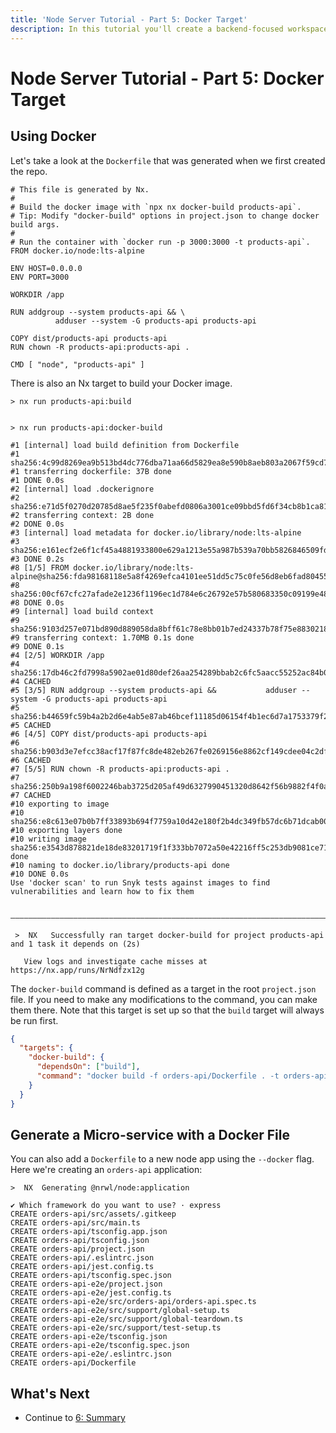 ```yaml
---
title: 'Node Server Tutorial - Part 5: Docker Target'
description: In this tutorial you'll create a backend-focused workspace with Nx.
---
```


# Node Server Tutorial - Part 5: Docker Target

## Using Docker

Let's take a look at the `Dockerfile` that was generated when we first created the repo.

```{% filename="/Dockerfile" %}
# This file is generated by Nx.
#
# Build the docker image with `npx nx docker-build products-api`.
# Tip: Modify "docker-build" options in project.json to change docker build args.
#
# Run the container with `docker run -p 3000:3000 -t products-api`.
FROM docker.io/node:lts-alpine

ENV HOST=0.0.0.0
ENV PORT=3000

WORKDIR /app

RUN addgroup --system products-api && \
          adduser --system -G products-api products-api

COPY dist/products-api products-api
RUN chown -R products-api:products-api .

CMD [ "node", "products-api" ]
```

There is also an Nx target to build your Docker image.

```{% command="npx nx docker-build products-api" path="~/products-api" %}
> nx run products-api:build


> nx run products-api:docker-build

#1 [internal] load build definition from Dockerfile
#1 sha256:4c99d8269ea9b513bd4dc776dba71aa66d5829ea8e590b8aeb803a2067f59cd7
#1 transferring dockerfile: 37B done
#1 DONE 0.0s
#2 [internal] load .dockerignore
#2 sha256:e71d5f0270d20785d8ae5f235f0abefd0806a3001ce09bbd5fd6f34cb8b1ca81
#2 transferring context: 2B done
#2 DONE 0.0s
#3 [internal] load metadata for docker.io/library/node:lts-alpine
#3 sha256:e161ecf2e6f1cf45a4881933800e629a1213e55a987b539a70bb5826846509fd
#3 DONE 0.2s
#8 [1/5] FROM docker.io/library/node:lts-alpine@sha256:fda98168118e5a8f4269efca4101ee51dd5c75c0fe56d8eb6fad80455c2f5827
#8 sha256:00cf67cfc27afade2e1236f1196ec1d784e6c26792e57b580683350c09199e48
#8 DONE 0.0s
#9 [internal] load build context
#9 sha256:9103d257e071bd890d889058da8bff61c78e8bb01b7ed24337b78f75e8830218
#9 transferring context: 1.70MB 0.1s done
#9 DONE 0.1s
#4 [2/5] WORKDIR /app
#4 sha256:17db46c2fd7998a5902ae01d80def26aa254289bbab2c6fc5aacc55252ac84b0
#4 CACHED
#5 [3/5] RUN addgroup --system products-api &&           adduser --system -G products-api products-api
#5 sha256:b44659fc59b4a2b2d6e4ab5e87ab46bcef11185d06154f4b1ec6d7a1753379f2
#5 CACHED
#6 [4/5] COPY dist/products-api products-api
#6 sha256:b903d3e7efcc38acf17f87fc8de482eb267fe0269156e8862cf149cdee04c2df
#6 CACHED
#7 [5/5] RUN chown -R products-api:products-api .
#7 sha256:250b9a198f6002246bab3725d205af49d6327990451320d8642f56b9882f4f0a
#7 CACHED
#10 exporting to image
#10 sha256:e8c613e07b0b7ff33893b694f7759a10d42e180f2b4dc349fb57dc6b71dcab00
#10 exporting layers done
#10 writing image sha256:e3543d878821de18de83201719f1f333bb7072a50e42216ff5c253db9081ce71 done
#10 naming to docker.io/library/products-api done
#10 DONE 0.0s
Use 'docker scan' to run Snyk tests against images to find vulnerabilities and learn how to fix them

 ————————————————————————————————————————————————————————————————————————————————————————————————————————————

 >  NX   Successfully ran target docker-build for project products-api and 1 task it depends on (2s)

   View logs and investigate cache misses at https://nx.app/runs/NrNdfzx12g
```

The `docker-build` command is defined as a target in the root `project.json` file. If you need to make any modifications to the command, you can make them there. Note that this target is set up so that the `build` target will always be run first.

```json {% filename="/project.json" %}
{
  "targets": {
    "docker-build": {
      "dependsOn": ["build"],
      "command": "docker build -f orders-api/Dockerfile . -t orders-api"
    }
  }
}
```

## Generate a Micro-service with a Docker File

You can also add a `Dockerfile` to a new node app using the `--docker` flag. Here we're creating an `orders-api` application:

```{% command="npx nx g @nrwl/node:app orders-api --docker" path="~/products-api" %}
>  NX  Generating @nrwl/node:application

✔ Which framework do you want to use? · express
CREATE orders-api/src/assets/.gitkeep
CREATE orders-api/src/main.ts
CREATE orders-api/tsconfig.app.json
CREATE orders-api/tsconfig.json
CREATE orders-api/project.json
CREATE orders-api/.eslintrc.json
CREATE orders-api/jest.config.ts
CREATE orders-api/tsconfig.spec.json
CREATE orders-api-e2e/project.json
CREATE orders-api-e2e/jest.config.ts
CREATE orders-api-e2e/src/orders-api/orders-api.spec.ts
CREATE orders-api-e2e/src/support/global-setup.ts
CREATE orders-api-e2e/src/support/global-teardown.ts
CREATE orders-api-e2e/src/support/test-setup.ts
CREATE orders-api-e2e/tsconfig.json
CREATE orders-api-e2e/tsconfig.spec.json
CREATE orders-api-e2e/.eslintrc.json
CREATE orders-api/Dockerfile
```

## What's Next

- Continue to [6: Summary](/node-server-tutorial/6-summary)
